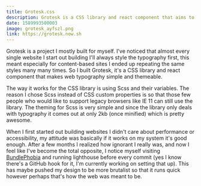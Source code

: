 ```yaml
---
title: Grotesk.css
description: Grotesk is a CSS library and react component that aims to make web typography a bit more simple. It uses Scss and once minified comes in at a a tiny size of only 2kb.
date: 1589993500003
image: grotesk_ayfszl.png
link: https://grotesk.now.sh
---
```


Grotesk is a project I mostly built for myself. I've noticed that almost every single website I start out building I'll always style the typography first, this meant especially for content-based sites I ended up repeating the same styles many many times. So I built Grotesk, it's a CSS library and react component that makes web typography simple and themeable.

The way it works for the CSS library is using Scss and their variables. The reason I chose Scss instead of CSS custom properties is so that those few people who would like to support legacy browsers like IE 11 can still use the library. The theming for Scss is very simple and since the library only deals with typography it comes out at only 2kb (once minified) which is pretty awesome.

When I first started out building websites I didn't care about performance or accessibility, my attitude was basically if it works on my system it's good enough. After a few months I realized how ignorant I really was, and now I feel like I've become the total opposite, I notice myself visiting [BundlePhobia](https://bundlephobia.com) and running lighthouse before every commit (yes I know there's a GitHub hook for it, I'm currently working on setting that up). This has maybe pushed my design to be more brutalist so that it runs quick however perhaps that's how the web was meant to be.
